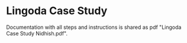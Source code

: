 # Lingoda Case Study

Documentation with all steps and instructions is shared as pdf "Lingoda Case Study Nidhish.pdf".
